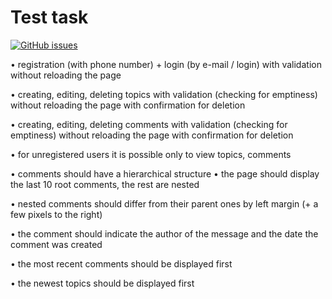 # Test task
[![GitHub issues](https://img.shields.io/github/issues/PavelAndreyev1337/the-expendables-dev-team-test-task)](https://github.com/PavelAndreyev1337/the-expendables-dev-team-test-task/issues)

• registration (with phone number) + login (by e-mail / login) with validation without reloading the page

• creating, editing, deleting topics with validation (checking for emptiness) without reloading the page with confirmation for deletion

• creating, editing, deleting comments with validation (checking for emptiness) without reloading the page with confirmation for deletion

• for unregistered users it is possible only to view topics, comments

• comments should have a hierarchical structure
• the page should display the last 10 root comments, the rest are nested

• nested comments should differ from their parent ones by left margin (+ a few pixels to the right)

• the comment should indicate the author of the message and the date the comment was created

• the most recent comments should be displayed first

• the newest topics should be displayed first
